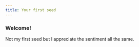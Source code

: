```yaml
---
title: Your first seed
---
```


### Welcome!

Not my first seed but I appreciate the sentiment all the same. 

